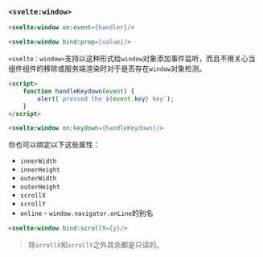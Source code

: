 ### `<svelte:window>`

```html
<svelte:window on:event={handler}/>
```
```html
<svelte:window bind:prop={value}/>
```

`<svelte：window>`支持以这种形式给`window`对象添加事件监听，而且不用关心当组件组件的移除或服务端渲染时对于是否存在`window`对象检测。

```html
<script>
	function handleKeydown(event) {
		alert(`pressed the ${event.key} key`);
	}
</script>

<svelte:window on:keydown={handleKeydown}/>
```
你也可以绑定以下这些属性：

- `innerWidth`
- `innerHeight`
- `outerWidth`
- `outerHeight`
- `scrollX`
- `scrollY`
- `online` - `window.navigator.onLine`的别名

```html
<svelte:window bind:scrollY={y}/>
```
> 除`scrollX`和`scrollY`之外其余都是只读的。